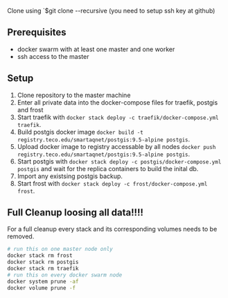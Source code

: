 Clone using `$git clone --recursive  (you need to setup ssh key at github)

## Prerequisites
* docker swarm with at least one master and one worker
* ssh access to the master

## Setup

1. Clone repository to the master machine
2. Enter all private data into the docker-compose files for traefik, postgis and frost
3. Start traefik with `docker stack deploy -c traefik/docker-compose.yml traefik`.
4. Build postgis docker image `docker build -t registry.teco.edu/smartaqnet/postgis:9.5-alpine postgis`.
5. Upload docker image to registry accessable by all nodes `docker push registry.teco.edu/smartaqnet/postgis:9.5-alpine postgis`.
6. Start postgis with `docker stack deploy -c postgis/docker-compose.yml postgis` and wait for the replica containers to build the inital db.
7. Import any existsing postgis backup.
8. Start frost with `docker stack deploy -c frost/docker-compose.yml frost`. 

## Full Cleanup loosing all data!!!!

For a full cleanup every stack and its corresponding volumes needs to be removed.
```bash
# run this on one master node only
docker stack rm frost
docker stack rm postgis
docker stack rm traefik
# run this on every docker swarm node
docker system prune -af
docker volume prune -f
```
